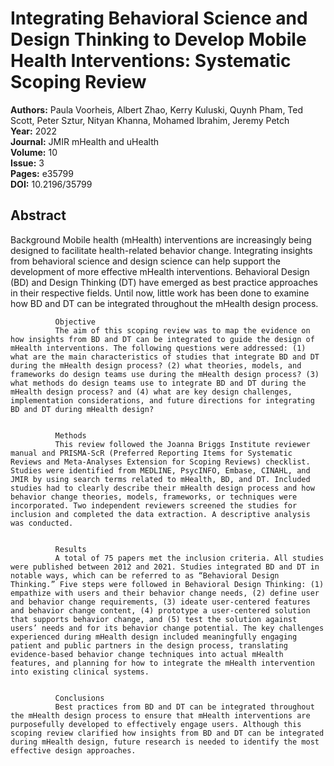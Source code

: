 # Integrating Behavioral Science and Design Thinking to Develop Mobile Health Interventions: Systematic Scoping Review

**Authors:** Paula Voorheis, Albert Zhao, Kerry Kuluski, Quynh Pham, Ted Scott, Peter Sztur, Nityan Khanna, Mohamed Ibrahim, Jeremy Petch  
**Year:** 2022  
**Journal:** JMIR mHealth and uHealth  
**Volume:** 10  
**Issue:** 3  
**Pages:** e35799  
**DOI:** 10.2196/35799  

## Abstract
Background
              Mobile health (mHealth) interventions are increasingly being designed to facilitate health-related behavior change. Integrating insights from behavioral science and design science can help support the development of more effective mHealth interventions. Behavioral Design (BD) and Design Thinking (DT) have emerged as best practice approaches in their respective fields. Until now, little work has been done to examine how BD and DT can be integrated throughout the mHealth design process.
            
            
              Objective
              The aim of this scoping review was to map the evidence on how insights from BD and DT can be integrated to guide the design of mHealth interventions. The following questions were addressed: (1) what are the main characteristics of studies that integrate BD and DT during the mHealth design process? (2) what theories, models, and frameworks do design teams use during the mHealth design process? (3) what methods do design teams use to integrate BD and DT during the mHealth design process? and (4) what are key design challenges, implementation considerations, and future directions for integrating BD and DT during mHealth design?
            
            
              Methods
              This review followed the Joanna Briggs Institute reviewer manual and PRISMA-ScR (Preferred Reporting Items for Systematic Reviews and Meta-Analyses Extension for Scoping Reviews) checklist. Studies were identified from MEDLINE, PsycINFO, Embase, CINAHL, and JMIR by using search terms related to mHealth, BD, and DT. Included studies had to clearly describe their mHealth design process and how behavior change theories, models, frameworks, or techniques were incorporated. Two independent reviewers screened the studies for inclusion and completed the data extraction. A descriptive analysis was conducted.
            
            
              Results
              A total of 75 papers met the inclusion criteria. All studies were published between 2012 and 2021. Studies integrated BD and DT in notable ways, which can be referred to as “Behavioral Design Thinking.” Five steps were followed in Behavioral Design Thinking: (1) empathize with users and their behavior change needs, (2) define user and behavior change requirements, (3) ideate user-centered features and behavior change content, (4) prototype a user-centered solution that supports behavior change, and (5) test the solution against users’ needs and for its behavior change potential. The key challenges experienced during mHealth design included meaningfully engaging patient and public partners in the design process, translating evidence-based behavior change techniques into actual mHealth features, and planning for how to integrate the mHealth intervention into existing clinical systems.
            
            
              Conclusions
              Best practices from BD and DT can be integrated throughout the mHealth design process to ensure that mHealth interventions are purposefully developed to effectively engage users. Although this scoping review clarified how insights from BD and DT can be integrated during mHealth design, future research is needed to identify the most effective design approaches.

